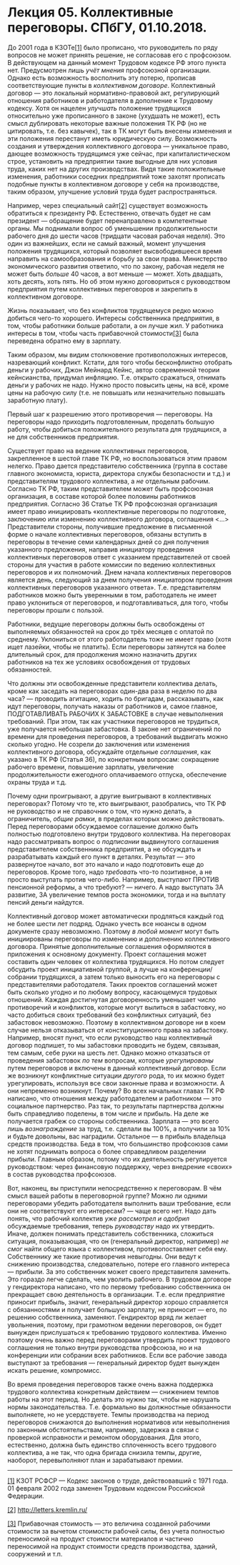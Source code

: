 # Лекция 05. Коллективные переговоры. СПбГУ, 01.10.2018.

До 2001 года в КЗОТе[[1]](#_ftn1) было прописано, что руководитель по ряду вопросов не может принять решение, не согласовав его с профсоюзом. В действующем на данный момент Трудовом кодексе РФ этого пункта нет. Предусмотрен лишь _учёт мнения_ профсоюзной организации. Однако есть возможность восполнить эту потерю, прописав соответствующие пункты в _коллективном договоре_. Коллективный договор — это локальный нормативно-правовой акт, регулирующий отношения работников и работодателя в дополнение к Трудовому кодексу. Хотя он нацелен _улучшать_ положение трудящихся относительно уже прописанного в законе (ухудшать не может), есть смысл дублировать некоторые важные положения ТК РФ (но не цитировать, т.е. без кавычек), так в ТК могут быть внесены изменения и эти положения перестанут иметь юридическую силу. Возможность создания и утверждения коллективного договора — уникальное право, дающее возможность трудящимся уже сейчас, при капиталистическом строе, установить на предприятии такие выгодные для них условия труда, каких нет на других производствах. Видя такие положительные изменения, работники соседних предприятий тоже захотят прописать подобные пункты в коллективном договоре у себя на производстве, таким образом, улучшение условий труда будет распространяться.

Например, через специальный сайт[[2]](#_ftn2) существует возможность обратиться к президенту РФ. Естественно, отвечать будет не сам президент — обращение будет перенаправлено в компетентные органы. Мы поднимали вопрос об уменьшении продолжительности рабочего дня до шести часов (тридцати часовая рабочая неделя). Это один из важнейших, если не самый важный, момент улучшения положения трудящихся, который позволяет высвободившееся время направить на самообразования и борьбу за свои права. Министерство экономического развития ответило, что по закону, рабочая неделя не может быть _больше_ 40 часов, а вот меньше — может. Хоть двадцать, хоть десять, хоть пять. Но об этом нужно договориться с руководством предприятия путем коллективных переговоров и закрепить в коллективном договоре.

Жизнь показывает, что без конфликтов трудящемуся редко можно добиться чего-то хорошего. Интересы собственника предприятия, в том, чтобы работники больше работали, а он лучше жил. У работника интересы в том, чтобы часть прибавочной стоимости[[3]](#_ftn3) была переведена обратно ему в зарплату.

Таким образом, мы видим столкновение противоположных интересов, назревающий конфликт. Кстати, для того чтобы бесконфликтно отобрать деньги у рабочих, Джон Мейнард Кейнс, автор современной теории кейнсианства, придумал инфляцию. Т.е. открыто сражаться, отнимать деньги у рабочих не надо. Нужно просто повысить цены, на всё, кроме цены на рабочую силу (т.е. не повышать или незначительно повышать заработную плату).

Первый шаг к разрешению этого противоречия — переговоры. На переговоры надо приходить подготовленным, проделать большую работу, чтобы добиться положительного результата для трудящихся, а не для собственников предприятия.

Существует право на ведение коллективных переговоров, закрепленное в шестой главе ТК РФ, но воспользоваться этим правом нелегко. Право дается представителю собственника (группа в составе главного экономиста, юриста, директора службы безопасности и т.д.) и представителям трудового коллектива, а _не_ отдельным рабочим. Согласно ТК РФ, таким представителем может быть профсоюзная организация, в составе которой более половины работников предприятия. Согласно 36 Статье ТК РФ профсоюзная организация имеет право инициировать «коллективные переговоры по подготовке, заключению или изменению коллективного договора, соглашения <…> Представители стороны, получившие предложение в письменной форме о начале коллективных переговоров, обязаны вступить в переговоры в течение семи календарных дней со дня получения указанного предложения, направив инициатору проведения коллективных переговоров ответ с указанием представителей от своей стороны для участия в работе комиссии по ведению коллективных переговоров и их полномочий. Днем начала коллективных переговоров является день, следующий за днем получения инициатором проведения коллективных переговоров указанного ответа». Т.е. представителям работников можно быть уверенными в том, работодатель не имеет право уклониться от переговоров, и подготавливаться, для того, чтобы переговоры прошли с пользой.

Работники, ведущие переговоры должны быть освобождены от выполняемых обязанностей на срок до трёх месяцев с оплатой по среднему. Уклониться от этого работодатель тоже не имеет право (хотя ищет лазейки, чтобы не платить). Если переговоры затянутся на более длительный срок, для продолжения можно назначить других работников на тех же условиях освобождения от трудовых обязанностей.

Что должны эти освобожденные представители коллектива делать, кроме как заседать на переговорах один-два раза в неделю по два часа? — проводить агитацию, ходить по бригадам, рассказывать, как идут переговоры, получать наказы от работников и, самое главное, ПОДГОТАВЛИВАТЬ РАБОЧИХ К ЗАБАСТОВКЕ в случае невыполнения требований. При этом, так как участники переговоров не трудиться, уже получается небольшая забастовка. В законе нет ограничений по времени для проведения переговоров, а требований выдвигать можно сколько угодно. Не созрели до заключения или изменения коллективного договора, обсуждайте отдельные _соглашения_, как указано в ТК РФ (Статья 36), по конкретным вопросам: сокращение рабочего времени, повышение зарплаты, увеличение продолжительности ежегодного оплачиваемого отпуска, обеспечение охраны труда и т.д.

Почему одни проигрывают, а другие выигрывают в коллективных переговорах? Потому что те, кто выигрывают, разобрались, что ТК РФ не руководство и не справочник о том, что нужно делать, а ограничитель, _общие_ _рамки_, в пределах которых можно действовать. Перед переговорами обсуждаемое соглашение должно быть полностью подготовлено внутри трудового коллектива. На переговорах надо рассматривать вопрос о _подписании_ выдвинутого соглашения представителем собственника предприятия, а не обсуждать и разрабатывать каждый его пункт в деталях. Результат — это развернутое начало, вот это начало и надо подготовить еще до переговоров. Кроме того, надо _требовать_ что-то позитивное, а не просто выступать против чего-либо. Например, выступают ПРОТИВ пенсионной реформы, а что требуют? — ничего. А надо выступать ЗА развитие, ЗА увеличение темпов роста экономики, тогда и на выплату пенсий деньги найдутся.

Коллективный договор может автоматически продляться каждый год не более шести лет подряд. Однако учесть все нюансы в одном документе сразу невозможно. Поэтому _в любой момент_ могут быть инициированы переговоры по изменению и дополнению коллективного договора. Принятые дополнительные соглашения оформляются в приложения к основному документу. Проект соглашения может составить _один_ человек от коллектива трудящихся. Но потом следует обсудить проект инициативной группой, а лучше на конференции/собрании трудящихся, а затем только выносить его на переговоры с представителями работодателя. Таких проектов соглашений может быть сколько угодно и по любому вопросу, касающемуся трудовых отношений. Каждая достигнутая договоренность уменьшает число противоречий и конфликтов, которые могут вылиться в забастовку, но часто добиться своих требований без конфликтных ситуаций, без забастовок невозможно. Поэтому в коллективном договоре ни в коем случае нельзя отказываться от конституционного права на забастовку. Например, вносят пункт, что если руководство наш коллективный договор подпишет, то мы забастовки проводить не будем, связывая, тем самым, себе руки на шесть лет. Однако можно отказаться от проведения забастовок _по тем_ вопросам, которые _урегулированы_ путем переговоров и включены в данный коллективный договор. Если же возникнут конфликтные ситуации _другого_ рода, то их можно будет урегулировать, используя все свои законные права и возможности. А они непременно возникнут. Почему? Во всех начальных главах ТК РФ написано, что отношения между работодателем и работником — это социальное партнерство. Раз так, то результаты партнерства должны быть справедливо поделены, в том числе и прибыль. На деле же получается грабеж со стороны собственника. Зарплата — это всего лишь _вознаграждение_ за труд, т.е. сделали вы 100%, а получили за 10% и будьте довольны, вас наградили. Остальное — в прибыль владельца средств производства. Беда в том, что большинство профсоюзов сами не хотят поднимать вопроса о более справедливом разделении прибыли. Главным образом, потому что их деятельность регулируется руководством: через финансовую поддержку, через внедрение «своих» в состав руководства профсоюзов.

Вот, наконец, вы приступили непосредственно к переговорам. В чём смысл вашей работы в переговорной группе? Можно ли одними переговорами убедить работодателя выполнить ваши требование, если они не соответствуют его интересам? — чаще всего нет. Надо дать понять, что рабочий коллектив _уже рассмотрел_ _и одобрил_ обсуждаемые требования, теперь _руководству_ надо их утвердить. Иначе, должен понимать представитель собственника, сложиться ситуация, показывающая, что он (генеральный директор, например) _не смог_ найти общего языка с коллективом, противопоставляет себя ему. Собственнику же такие противоречия невыгодны. Они ведут к снижению производства, следовательно, потере его главного интереса — прибыли. За это собственник может своего представителя заменить. Это гораздо легче сделать, чем уволить рабочего. В трудовом договоре у гендиректора написано, что по первому требованию собственника он прекращает свою деятельность в организации. Т.е. если предприятие приносит прибыль, значит, генеральный директор хорошо справляется с обязанностями и получает большую зарплату, не приносит — его, по решению собственника, заменяют. Гендиректор вряд ли желает увольнения, поэтому, при грамотном ведении переговоров, он будет вынужден прислушаться к требованию трудового коллектива. Именно поэтому очень важно перед переговорами утвердить проект трудового соглашения не только внутри руководства профсоюза, но и на конференции или собрании всех работников. Если все рабочие завода выступают за требования — генеральный директор будет вынужден искать решение, компромисс.

Во время проведения переговоров также очень важна поддержка трудового коллектива конкретным действием — снижением темпов работы на этот период. Но делать это нужно так, чтобы не нарушать нормы законодательства. Т.е. формально вы должностные обязанности выполняете, но не усердствуете. Темпы производства на период переговоров снижаются до выполнения нормативов или невыполнения по законным обстоятельствам, например, задержка в связи с проверкой исправности и ремонтом оборудования. Для этого, естественно, должна быть единство сплоченность всего трудового коллектива, а не так, что одна бригада снизила темпы, другие, наоборот, перевыполняют план и зарабатывают премии.

  

---

[[1]](#_ftnref1) КЗОТ РСФСР — Кодекс законов о труде, действовавший с 1971 года. 01 февраля 2002 года заменен Трудовым кодексом Российской Федерации.

[[2]](#_ftnref2) http://letters.kremlin.ru/

[[3]](#_ftnref3) Прибавочная стоимость — это величина созданной рабочими стоимости за вычетом стоимости рабочей силы, без учета полностью переносимой на продукт стоимости материалов и частично переносимой на продукт стоимости средств производства, зданий, сооружений и т.п.